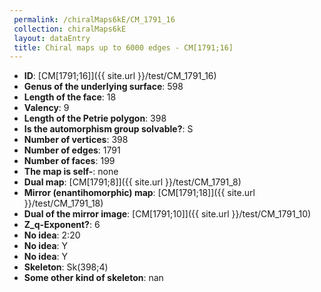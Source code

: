 ```yaml
--- 
 permalink: /chiralMaps6kE/CM_1791_16 
 collection: chiralMaps6kE
 layout: dataEntry
 title: Chiral maps up to 6000 edges - CM[1791;16]
---
```


- **ID**: [CM[1791;16]]({{ site.url }}/test/CM_1791_16)
- **Genus of the underlying surface**: 598
- **Length of the face**: 18
- **Valency**: 9
- **Length of the Petrie polygon**: 398
- **Is the automorphism group solvable?**: S
- **Number of vertices**: 398
- **Number of edges**: 1791
- **Number of faces**: 199
- **The map is self-**: none
- **Dual map**: [CM[1791;8]]({{ site.url }}/test/CM_1791_8)
- **Mirror (enantihomorphic) map**: [CM[1791;18]]({{ site.url }}/test/CM_1791_18)
- **Dual of the mirror image**: [CM[1791;10]]({{ site.url }}/test/CM_1791_10)
- **Z_q-Exponent?**: 6
- **No idea**:  2:20
- **No idea**: Y
- **No idea**: Y
- **Skeleton**: Sk(398;4)
- **Some other kind of skeleton**: nan
